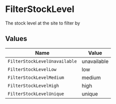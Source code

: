# FilterStockLevel

The stock level at the site to filter by


## Values

| Name                          | Value                         |
| ----------------------------- | ----------------------------- |
| `FilterStockLevelUnavailable` | unavailable                   |
| `FilterStockLevelLow`         | low                           |
| `FilterStockLevelMedium`      | medium                        |
| `FilterStockLevelHigh`        | high                          |
| `FilterStockLevelUnique`      | unique                        |